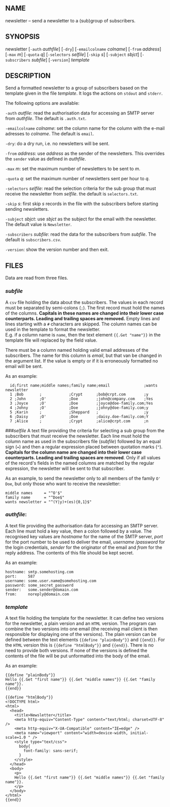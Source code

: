 ## NAME
newsletter – send a newsletter to a (sub)group of subscribers.

## SYNOPSIS
newsletter [`-auth` _authfile_] [`-dry`] [`-emailcolname` _colname_]
  [`-from` _address_] [`-max` _m_] [`-quota` _q_] [`-selectors` _selfile_]
  [`-skip` _s_] [`-subject` _sbjct_] [`-subscribers` _subfile_] [`-version`]
  _template_


## DESCRIPTION
Send a formatted newsletter to a group of subscribers based on the template
given in the file _template_. It logs the actions on `stdout` and `stderr`.

The following options are available:

`-auth` _autfile_: read the authorisation data for accessing an SMTP server
  from _authfile_. The default is `.auth.txt`.

`-emailcolname` _colname_: set the column name for the column with the e-mail
  adresses to  _colname_. The default is `email`.

`-dry`: do a dry run, i.e. no newsletters will be sent.

`-from` _address_: use _address_ as the sender of the newsletters. This overrides the `sender` value as defined in _authfile_.

`-max` _m_: set the maximum number of newsletters to be sent to _m_.

`-quota` _q_: set the maximum number of newsletters sent per hour to _q_.

`-selectors` _selfile_: read the selection criteria for the sub group that must
  receive the newsletter from _selfile_. the default is `selectors.txt`.

`-skip` _s_: first skip _s_ records in the file with the subscribers before
  starting sending newsletters.

`-subject` _sbjct_: use _sbjct_ as the subject for the email with the newsletter. The default value is `Newsletter`.

`-subscribers` _subfile_: read the data for the subscribers from _subfile_. The default is `subscribers.csv`.

`-version`: show the version number and then exit.

## FILES

Data are read from three files.

### _subfile_
  A `csv` file holding the data about the subscribers. The values in each record
  must be separated by semi-colons (`;`). The first record must hold
  the names of the columns. **Capitals in these names are changed into their
  lower case counterparts. Leading and trailing spaces are removed.**
  Empty lines and lines starting with a `#` characters are skipped.
  The column names can be used in the template to format the newsletter.  
  E.g. if a column name is `name`, then the text element `{{.Get "name"}}` in
  the template file will replaced by the field value.

  There must be a column named holding valid email addresses of the subscribers.
  The name for this column is _email_, but that van be changed in the argument
  list. If the value is empty or if it is erroneously formatted no email will be
  sent.

  As an example:
```
  id;first name;middle names;family name;email               ;wants newsletter
  1 ;Bob       ;            ;Crypt      ;bob@crpt.com        ;y
  2 ;John      ;O'          ;Doe        ;john@company.com    ;Yes
  3 ;Joyce     ;O'          ;Doe        ;joyce@doe-family.com;Yes
  4 ;Johny     ;O'          ;Doe        ;johny@doe-family.com;y
  5 ;Karin     ;            ;Sheppard   ;                    ;y
  6 ;Daisy     ;O'          ;Doe        ;daisy.doe-family.com;Y
  7 ;Alice     ;            ;Crypt      ;alice@crpt.com      ;n
```

###_selfile_
  A text file providing the criteria for selecting a sub group from the
  subscribers that must receive the newsletter. Each line must hold the column
  name as used in the subscribers file (_subfile_) followed by an equal sign
  (`=`) and then a regular expression placed between quotation marks (`"`).
  **Capitals for the column name are changed into their lower case
  counterparts. Leading and trailing spaces are removed**. Only if all values
  of the record's fields in the named columns are matched by the regular
  expression, the  newsletter will be sent to that subscriber.

  As an example, to send the newsletter only to all members of the family `O'
  Doe`, but only those who want to receive the newsletter:
```
middle names     = "^O'$"
family name      = "^Doe$"
wants newsletter = "^(Y|y)+(es){0,1}$"
```
### _authfile_:
  A text file providing the authorisation data for accessing an SMTP server.
  Each line must hold a key value, then a colon followed by a value. The
  recognised key values are _hostname_ for the name of the SMTP server, _port_
  for the port number to be used to deliver the email, _username_ /_password_
  for the login credentials, _sender_ for the originator of the email and
  _from_ for the reply address. The contents of this file should be kept secret.

  As an example:
```
hostname: smtp.somehosting.com
port:     587
username: some.user.name@somehosting.com
password: some_secret_password
sender:   some.sender@domain.com
from:     noreply@domain.com
```

### _template_
  A text file holding the template for the newsletter. It can define two
  versions for the newsletter, a plain version and an `HTML` version. The
  program can combine the two versions into one email (the receiving mail
  client is then responsible for displaying one of the versions). The plain
  version can be defined between the text elements `{{define "plainBody"}}` and
  `{{end}}`. For the `HTML` version this is `{{define "htmlBody"}}` and
  `{{end}}`. There is no need to provide both versions. If none of the versions
  is defined the contents of the file will be put unformatted into the body of
  the email.

  As an example:

```
{{define "plainBody"}}
Hello {{.Get "first name"}} {{.Get "middle names"}} {{.Get "family name"}}.
{{end}}

{{define "htmlBody"}}
<!DOCTYPE html>
<html>
  <head>
    <title>Newsletter</title>
    <meta http-equiv="Content-Type" content="text/html; charset=UTF-8" />
    <meta http-equiv="X-UA-Compatible" content="IE=edge" />
    <meta name="viewport" content="width=device-width, initial-scale=1.0 " />
    <style type="text/css">
      body{
        font-family: sans-serif;
      }
    </style>
  </head>
  <body>
    <p>
    Hello {{.Get "first name"}} {{.Get "middle names"}} {{.Get "family name"}}.
    </p>
  </body>
</html>
{{end}}
```
